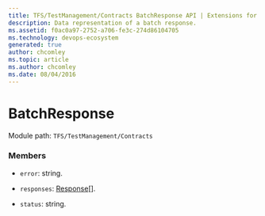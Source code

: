 ```yaml
---
title: TFS/TestManagement/Contracts BatchResponse API | Extensions for Azure DevOps Services
description: Data representation of a batch response.
ms.assetid: f0ac0a97-2752-a706-fe3c-274d86104705
ms.technology: devops-ecosystem
generated: true
author: chcomley
ms.topic: article
ms.author: chcomley
ms.date: 08/04/2016
---
```


# BatchResponse

Module path: `TFS/TestManagement/Contracts`

### Members

- `error`: string.

- `responses`: [Response](../../../TFS/TestManagement/Contracts/Response.md)[].

- `status`: string.
